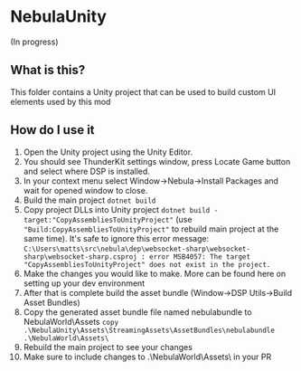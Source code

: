 # NebulaUnity
(In progress)

## What is this?
This folder contains a Unity project that can be used to build custom UI elements used by this mod

## How do I use it
1. Open the Unity project using the Unity Editor.
2. You should see ThunderKit settings window, press Locate Game button and select where DSP is installed.
3. In your context menu select Window->Nebula->Install Packages and wait for opened window to close.
4. Build the main project
   `dotnet build`
5. Copy project DLLs into Unity project 
   `dotnet build -target:"CopyAssembliesToUnityProject"` (use `"Build:CopyAssembliesToUnityProject"` to rebuild main project at the same time). It's safe to ignore this error message: ```C:\Users\matts\src\nebula\dep\websocket-sharp\websocket-sharp\websocket-sharp.csproj : error MSB4057: The target "CopyAssembliesToUnityProject" does not exist in the project.```
6. Make the changes you would like to make. More can be found here on setting up your dev environment
7. After that is complete build the asset bundle (Window->DSP Utils->Build Asset Bundles)
8. Copy the generated asset bundle file named nebulabundle to NebulaWorld\Assets 
   `copy .\NebulaUnity\Assets\StreamingAssets\AssetBundles\nebulabundle .\NebulaWorld\Assets\`
9. Rebuild the main project to see your changes
10. Make sure to include changes to .\NebulaWorld\Assets\ in your PR